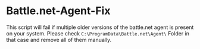 # Battle.net-Agent-Fix

This script will fail if multiple older versions of the battle.net agent is present on your system. 
Please check `C:\ProgramData\Battle.net\Agent\` Folder in that case and remove all of them manually.

